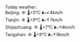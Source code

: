 Today weather:  
Beijing: ☀️   🌡️+5°C 🌬️↙4km/h  
Tianjin: ☀️   🌡️+9°C 🌬️↑7km/h  
Shijiazhuang: ☀️   🌡️+7°C 🌬️↗4km/h  
Tangshan: ☀️   🌡️+9°C 🌬️↑9km/h  
